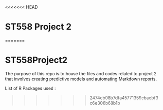 <<<<<<< HEAD
# ST558 Project 2
=======
# ST558Project2  
The purpose of this repo is to house the files and codes related to project 2 that involves creating predictive
models and automating Markdown reports.

List of R Packages used :   




>>>>>>> 2474eb08b7dfa45771359cbaebf3c6e306b68b1b
